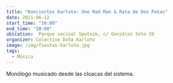 ```yaml
---
title: "Konciertos Karloto: One Mad Man & Rata de Dos Patas"
date: 2021-06-12
start_time: "16:00"
end_time: "20:00"
ubication:  Parque vecinal Sputnik, c/ González Soto 19
organizer: Colectivo Doña Karloto
image: /img/fiestas-karloto.jpg
tags:
  - Música
---
```

Monólogo musicado desde las cloacas del sistema.